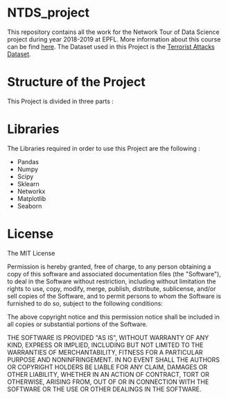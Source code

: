 # NTDS_project

This repository contains all the work for the Network Tour of Data Science project during year 2018-2019 at EPFL. 
More information about this course can be find [here](https://github.com/mdeff/ntds_2018/tree/master/projects#terrorist-attacks-and-relations).
The Dataset used in this Project is the [Terrorist Attacks Dataset](https://linqs-data.soe.ucsc.edu/public/lbc/TerrorAttack.tgz).

# Structure of the Project

This Project is divided in three parts :


# Libraries

The Libraries required in order to use this Project are the following :
- Pandas
- Numpy
- Scipy
- Sklearn
- Networkx
- Matplotlib
- Seaborn


# License

The MIT License

Permission is hereby granted, free of charge, to any person obtaining a copy
of this software and associated documentation files (the "Software"), to deal
in the Software without restriction, including without limitation the rights
to use, copy, modify, merge, publish, distribute, sublicense, and/or sell
copies of the Software, and to permit persons to whom the Software is
furnished to do so, subject to the following conditions:

The above copyright notice and this permission notice shall be included in
all copies or substantial portions of the Software.

THE SOFTWARE IS PROVIDED "AS IS", WITHOUT WARRANTY OF ANY KIND, EXPRESS OR
IMPLIED, INCLUDING BUT NOT LIMITED TO THE WARRANTIES OF MERCHANTABILITY,
FITNESS FOR A PARTICULAR PURPOSE AND NONINFRINGEMENT. IN NO EVENT SHALL THE
AUTHORS OR COPYRIGHT HOLDERS BE LIABLE FOR ANY CLAIM, DAMAGES OR OTHER
LIABILITY, WHETHER IN AN ACTION OF CONTRACT, TORT OR OTHERWISE, ARISING FROM,
OUT OF OR IN CONNECTION WITH THE SOFTWARE OR THE USE OR OTHER DEALINGS IN
THE SOFTWARE.
